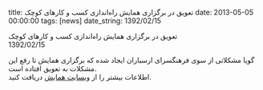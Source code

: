 title: تعویق در برگزاری همایش راه‌اندازی کسب و کارهای کوچک
date: 2013-05-05 00:00:00
tags: [news]
date_string: 1392/02/15


<div class="title">
تعویق در برگزاری همایش راه‌اندازی کسب و کارهای کوچک
</div>

<div class="date">
1392/02/15
</div>

<div class="body">

گویا مشکلاتی از سوی فرهنگسرای ارسباران ایجاد شده که برگزاری همایش تا رفع این مشکلات به تعویق افتاده است.<br />
اطلاعات بیشتر را از <a href="http;//iconfers.com/">وبسایت همایش</a> دریافت کنید.<br />
</div>
<br />
<br />

